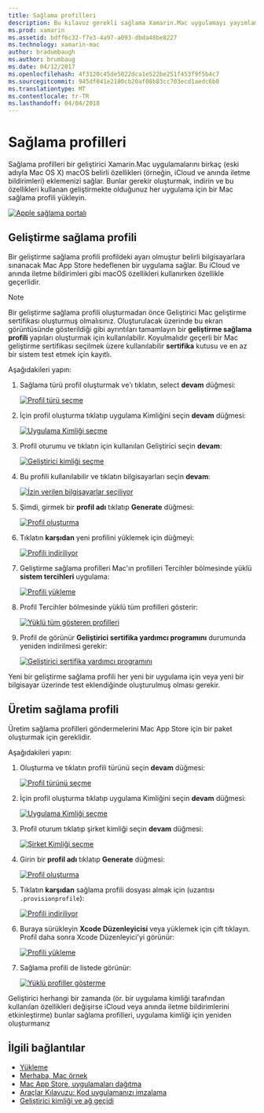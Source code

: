 ```yaml
---
title: Sağlama profilleri
description: Bu kılavuz gerekli sağlama Xamarin.Mac uygulamayı yayımlamak için gerekli profilleri oluşturmada size yol gösterir.
ms.prod: xamarin
ms.assetid: bdff6c32-f7e3-4a97-a093-dbda48be8227
ms.technology: xamarin-mac
author: bradumbaugh
ms.author: brumbaug
ms.date: 04/12/2017
ms.openlocfilehash: 4f3120c45de5022dca1e522be251f453f9f5b4c7
ms.sourcegitcommit: 945df041e2180cb20af08b83cc703ecd1aedc6b0
ms.translationtype: MT
ms.contentlocale: tr-TR
ms.lasthandoff: 04/04/2018
---
```

# <a name="provisioning-profiles"></a>Sağlama profilleri

Sağlama profilleri bir geliştirici Xamarin.Mac uygulamalarını birkaç (eski adıyla Mac OS X) macOS belirli özellikleri (örneğin, iCloud ve anında iletme bildirimleri) eklemenizi sağlar. Bunlar gerekir oluşturmak, indirin ve bu özellikleri kullanan geliştirmekte olduğunuz her uygulama için bir Mac sağlama profili yükleyin.

[![](profiles-images/certif13.png "Apple sağlama portalı")](profiles-images/certif13.png#lightbox)

<a name="Development_Provisioning_Profile" />

## <a name="development-provisioning-profile"></a>Geliştirme sağlama profili

Bir geliştirme sağlama profili profildeki ayarı olmuştur belirli bilgisayarlara sınanacak Mac App Store hedeflenen bir uygulama sağlar. Bu iCloud ve anında iletme bildirimleri gibi macOS özellikleri kullanırken özellikle geçerlidir.

> [!NOTE]
> Bir geliştirme sağlama profili oluşturmadan önce Geliştirici Mac geliştirme sertifikası oluşturmuş olmalısınız. Oluşturulacak üzerinde bu ekran görüntüsünde gösterildiği gibi ayrıntıları tamamlayın bir **geliştirme sağlama profili** yapıları oluşturmak için kullanılabilir. Koyulmalıdır geçerli bir Mac geliştirme sertifikası seçilmek üzere kullanılabilir **sertifika** kutusu ve en az bir sistem test etmek için kayıtlı.

Aşağıdakileri yapın:

1. Sağlama türü profil oluşturmak ve'ı tıklatın, select **devam** düğmesi: 

     [![](profiles-images/certif14.png "Profil türü seçme")](profiles-images/certif14.png#lightbox)
2. İçin profil oluşturma tıklatıp uygulama Kimliğini seçin **devam** düğmesi: 

     [![](profiles-images/certif15.png "Uygulama Kimliği seçme")](profiles-images/certif15.png#lightbox)
3. Profil oturumu ve tıklatın için kullanılan Geliştirici seçin **devam**: 

     [![](profiles-images/certif16.png "Geliştirici kimliği seçme")](profiles-images/certif16.png#lightbox)
4. Bu profili kullanılabilir ve tıklatın bilgisayarları seçin **devam**: 

     [![](profiles-images/certif17.png "İzin verilen bilgisayarlar seçiliyor")](profiles-images/certif17.png#lightbox)
5. Şimdi, girmek bir **profil adı** tıklatıp **Generate** düğmesi: 

     [![](profiles-images/certif18.png "Profil oluşturma")](profiles-images/certif18.png#lightbox)
6. Tıklatın **karşıdan** yeni profilini yüklemek için düğmeyi: 

     [![](profiles-images/certif19.png "Profili indiriliyor")](profiles-images/certif19.png#lightbox)
7. Geliştirme sağlama profilleri Mac'ın profilleri Tercihler bölmesinde yüklü **sistem tercihleri** uygulama: 

     [![](profiles-images/certif20.png "Profili yükleme")](profiles-images/certif20.png#lightbox)
8. Profil Tercihler bölmesinde yüklü tüm profilleri gösterir: 

     [![](profiles-images/image47.png "Yüklü tüm gösteren profilleri")](profiles-images/image47.png#lightbox)
9. Profil de görünür **Geliştirici sertifika yardımcı programını** durumunda yeniden indirilmesi gerekir: 

     [![](profiles-images/image48.png "Geliştirici sertifika yardımcı programını")](profiles-images/image48.png#lightbox)

Yeni bir geliştirme sağlama profili her yeni bir uygulama için veya yeni bir bilgisayar üzerinde test eklendiğinde oluşturulmuş olması gerekir.

<a name="Production_Provisioning_Profile" />

## <a name="production-provisioning-profile"></a>Üretim sağlama profili

Üretim sağlama profilleri göndermelerini Mac App Store için bir paket oluşturmak için gereklidir.

Aşağıdakileri yapın:

1. Oluşturma ve tıklatın profili türünü seçin **devam** düğmesi: 

    [![](profiles-images/certif21.png "Profil türünü seçme")](profiles-images/certif21.png#lightbox)
2. İçin profil oluşturma tıklatıp uygulama Kimliğini seçin **devam** düğmesi: 

    [![](profiles-images/certif15.png "Uygulama Kimliği seçme")](profiles-images/certif15.png#lightbox)
3. Profil oturum tıklatıp şirket kimliği seçin **devam** düğmesi: 

    [![](profiles-images/certif23.png "Şirket Kimliği seçme")](profiles-images/certif23.png#lightbox)
4. Girin bir **profil adı** tıklatıp **Generate** düğmesi: 

    [![](profiles-images/certif24.png "Profil oluşturma")](profiles-images/certif24.png#lightbox)
5. Tıklatın **karşıdan** sağlama profili dosyası almak için (uzantısı `.provisionprofile`): 

    [![](profiles-images/certif25.png "Profili indiriliyor")](profiles-images/certif25.png#lightbox)
6. Buraya sürükleyin **Xcode Düzenleyicisi** veya yüklemek için çift tıklayın. Profil daha sonra Xcode Düzenleyici'yi görünür: 

    [![](profiles-images/image51.png "Profili yükleme")](profiles-images/image51.png#lightbox)
7. Sağlama profili de listede görünür: 

    [![](profiles-images/certif26.png "Yüklü profiller gösterme")](profiles-images/certif26.png#lightbox)


Geliştirici herhangi bir zamanda (ör. bir uygulama kimliği tarafından kullanılan özellikleri değişirse iCloud veya anında iletme bildirimlerini etkinleştirme) bunlar sağlama profilleri, uygulama kimliği için yeniden oluşturmanız

## <a name="related-links"></a>İlgili bağlantılar

- [Yükleme](~//mac/get-started/installation.md)
- [Merhaba, Mac örnek](~//mac/get-started/hello-mac.md)
- [Mac App Store, uygulamaları dağıtma](https://developer.apple.com/devcenter/mac/checklist/)
- [Araçlar Kılavuzu: Kod uygulamanızı imzalama](https://developer.apple.com/library/mac/#documentation/ToolsLanguages/Conceptual/OSXWorkflowGuide/CodeSigning/CodeSigning.html)
- [Geliştirici kimliği ve ağ geçidi](https://developer.apple.com/resources/developer-id/)
